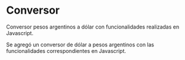 # Conversor
Conversor pesos argentinos a dólar con funcionalidades realizadas en Javascript.

Se agregó un conversor de dólar a pesos argentinos con las funcionalidades correspondientes en Javascript.
